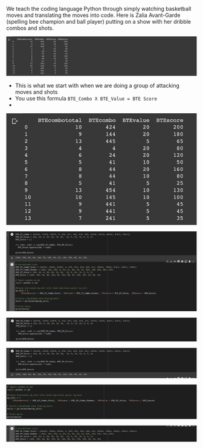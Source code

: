 We teach the coding language Python through simply watching basketball moves and translating the moves into code. Here is Zalia Avant-Garde (spelling bee champion and ball player) putting on a show with her dribble combos and shots. 

![First List](https://github.com/rashadwest/rashadwest.github.io/blob/master/_posts/Coding_Moves_A.png?raw=true)
- This is what we start with when we are doing a group of attacking moves and shots 
- You use this formula `BTE_Combo X BTE_Value = BTE Score`
- 

![](https://github.com/rashadwest/rashadwest.github.io/blob/master/_posts/Coding_Moves_B.png?raw=true)

![Second_List](https://github.com/rashadwest/rashadwest.github.io/blob/master/_posts/Coding_Moves_C.png?raw=true)

![](https://github.com/rashadwest/rashadwest.github.io/blob/master/_posts/Coding_Moves_D1.png?raw=true)

![](https://github.com/rashadwest/rashadwest.github.io/blob/master/_posts/Coding_Moves_D2.png?raw=true)

![Coding_Moving_200](https://github.com/rashadwest/rashadwest.github.io/blob/master/_posts/Coding_Moves_D3.png?raw=true)

![Coding_Moving_200](https://github.com/rashadwest/rashadwest.github.io/blob/master/_posts/Coding_Moves_D4.png?raw=true)
